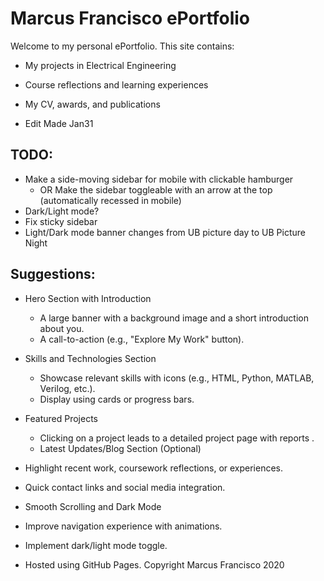 # Marcus Francisco ePortfolio
Welcome to my personal ePortfolio. This site contains:
- My projects in Electrical Engineering
- Course reflections and learning experiences
- My CV, awards, and publications

- Edit Made Jan31

## TODO:
- Make a side-moving sidebar for mobile with clickable hamburger
  - OR Make the sidebar toggleable with an arrow at the top  (automatically recessed in mobile)
- Dark/Light mode?
- Fix sticky sidebar
- Light/Dark mode banner changes from UB picture day to UB Picture Night

## Suggestions:
- Hero Section with Introduction
  - A large banner with a background image and a short introduction about you.
  - A call-to-action (e.g., "Explore My Work" button).

- Skills and Technologies Section
  - Showcase relevant skills with icons (e.g., HTML, Python, MATLAB, Verilog, etc.).
  - Display using cards or progress bars.

- Featured Projects
  - Clicking on a project leads to a detailed project page with reports .
  - Latest Updates/Blog Section (Optional)

- Highlight recent work, coursework reflections, or experiences.

- Quick contact links and social media integration.
- Smooth Scrolling and Dark Mode

- Improve navigation experience with animations.
- Implement dark/light mode toggle.

- Hosted using GitHub Pages. Copyright Marcus Francisco 2020
